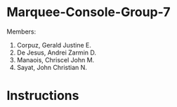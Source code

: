 # Marquee-Console-Group-7    
Members:                               
1. Corpuz, Gerald Justine E.                        
2. De Jesus, Andrei Zarmin D.                          
3. Manaois, Chriscel John M.                     
4. Sayat, John Christian N.

# Instructions                      
